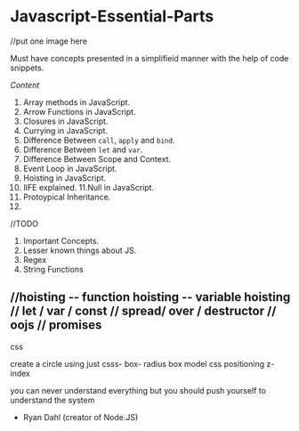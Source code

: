 # Javascript-Essential-Parts
//put one image here

Must have concepts presented in a simplifieid manner with the help of code snippets.

*Content*
1. Array methods in JavaScript.
2. Arrow Functions in JavaScript.
3. Closures in JavaScript.
4. Currying in JavaScript.
5. Difference Between `call`, `apply` and `bind`.
6. Difference Between `let` and `var`.
7. Difference Between Scope and Context.
8. Event Loop in JavaScript.
8. Hoisting in JavaScript.
10. IIFE explained.
11.Null in JavaScript.
12. Protoypical Inheritance.
13.  

//TODO
1. Important Concepts.
2. Lesser known things about JS.
3. Regex 
4. String Functions

//hoisting
  -- function hoisting
  -- variable hoisting
// let / var / const
// spread/ over / destructor
// oojs
// promises
---------
css 

create a circle using just csss- box- radius
box model
css positioning
z-index

you can never understand everything but you should push yourself to understand the system
- Ryan Dahl (creator of Node.JS)
